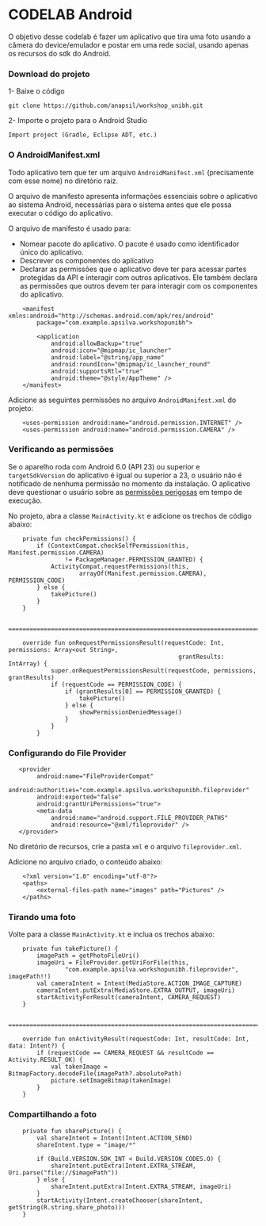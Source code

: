 # CODELAB Android

O objetivo desse codelab é fazer um aplicativo que tira uma foto usando a câmera do device/emulador
e postar em uma rede social, usando apenas os recursos do sdk do Android.

### Download do projeto

1- Baixe o código

```
git clone https://github.com/anapsil/workshop_unibh.git
```

2- Importe o projeto para o Android Studio

```
Import project (Gradle, Eclipse ADT, etc.)
```

### O AndroidManifest.xml

Todo aplicativo tem que ter um arquivo `AndroidManifest.xml` (precisamente com esse nome) 
no diretório raiz. 

O arquivo de manifesto apresenta informações essenciais 
sobre o aplicativo ao sistema Android, necessárias para o sistema antes que ele 
possa executar o código do aplicativo.

O arquivo de manifesto é usado para: 

* Nomear pacote do aplicativo. O pacote é usado como identificador único do aplicativo.
* Descrever os componentes do aplicativo
* Declarar as permissões que o aplicativo deve ter para acessar partes protegidas da API 
e interagir com outros aplicativos. Ele também declara as permissões que outros devem ter 
para interagir com os componentes do aplicativo.

```
    <manifest xmlns:android="http://schemas.android.com/apk/res/android"
        package="com.example.apsilva.workshopunibh">
    
        <application
            android:allowBackup="true"
            android:icon="@mipmap/ic_launcher"
            android:label="@string/app_name"
            android:roundIcon="@mipmap/ic_launcher_round"
            android:supportsRtl="true"
            android:theme="@style/AppTheme" />
    </manifest>
```

Adicione as seguintes permissões no arquivo `AndroidManifest.xml` do projeto:

```
    <uses-permission android:name="android.permission.INTERNET" />
    <uses-permission android:name="android.permission.CAMERA" />
```

### Verificando as permissões

Se o aparelho roda com Android 6.0 (API 23) ou superior e `targetSdkVersion` do aplicativo é igual 
ou superior a 23, o usuário não é notificado de nenhuma permissão no momento
da instalação. O aplicativo deve questionar o usuário sobre as [permissões perigosas](https://developer.android.com/guide/topics/permissions/overview?hl=pt-br#permission-groups)
em tempo de execução.

No projeto, abra a classe `MainActivity.kt` e adicione os trechos de código abaixo:

```
    private fun checkPermissions() {
        if (ContextCompat.checkSelfPermission(this, Manifest.permission.CAMERA)
                != PackageManager.PERMISSION_GRANTED) {
            ActivityCompat.requestPermissions(this,
                    arrayOf(Manifest.permission.CAMERA), PERMISSION_CODE)
        } else {
            takePicture()
        }
    }
    
    ====================================================================================================
    
    override fun onRequestPermissionsResult(requestCode: Int, permissions: Array<out String>,
                                                grantResults: IntArray) {
            super.onRequestPermissionsResult(requestCode, permissions, grantResults)
            if (requestCode == PERMISSION_CODE) {
                if (grantResults[0] == PERMISSION_GRANTED) {
                    takePicture()
                } else {
                    showPermissionDeniedMessage()
                }
            }
        }

```

### Configurando do File Provider


```
   <provider
        android:name="FileProviderCompat"
        android:authorities="com.example.apsilva.workshopunibh.fileprovider"
        android:exported="false"
        android:grantUriPermissions="true">
        <meta-data
            android:name="android.support.FILE_PROVIDER_PATHS"
            android:resource="@xml/fileprovider" />
   </provider>

```
No diretório de recursos, crie a pasta `xml` e o arquivo `fileprovider.xml`.

Adicione no arquivo criado, o conteúdo abaixo:

```
    <?xml version="1.0" encoding="utf-8"?>
    <paths>
        <external-files-path name="images" path="Pictures" />
    </paths>

```

### Tirando uma foto

Volte para a classe `MainActivity.kt` e inclua os trechos abaixo:
```
    private fun takePicture() {
        imagePath = getPhotoFileUri()
        imageUri = FileProvider.getUriForFile(this,
                "com.example.apsilva.workshopunibh.fileprovider", imagePath!!)
        val cameraIntent = Intent(MediaStore.ACTION_IMAGE_CAPTURE)
        cameraIntent.putExtra(MediaStore.EXTRA_OUTPUT, imageUri)
        startActivityForResult(cameraIntent, CAMERA_REQUEST)
    }
    
    ====================================================================================
    
    override fun onActivityResult(requestCode: Int, resultCode: Int, data: Intent?) {
        if (requestCode == CAMERA_REQUEST && resultCode == Activity.RESULT_OK) {
            val takenImage = BitmapFactory.decodeFile(imagePath?.absolutePath)
            picture.setImageBitmap(takenImage)
        }
    }

```

### Compartilhando a foto


```
    private fun sharePicture() {
        val shareIntent = Intent(Intent.ACTION_SEND)
        shareIntent.type = "image/*"

        if (Build.VERSION.SDK_INT < Build.VERSION_CODES.O) {
            shareIntent.putExtra(Intent.EXTRA_STREAM, Uri.parse("file://$imagePath"))
        } else {
            shareIntent.putExtra(Intent.EXTRA_STREAM, imageUri)
        }
        startActivity(Intent.createChooser(shareIntent, getString(R.string.share_photo)))
    }

```

